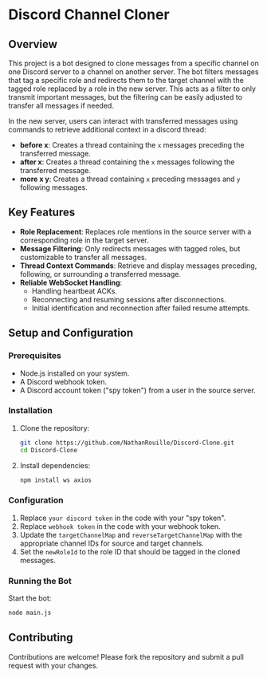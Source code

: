 # Discord Channel Cloner

## Overview
This project is a bot designed to clone messages from a specific channel on one Discord server to a channel on another server. The bot filters messages that tag a specific role and redirects them to the target channel with the tagged role replaced by a role in the new server. This acts as a filter to only transmit important messages, but the filtering can be easily adjusted to transfer all messages if needed.

In the new server, users can interact with transferred messages using commands to retrieve additional context in a discord thread:

- **before x**: Creates a thread containing the `x` messages preceding the transferred message.
- **after x**: Creates a thread containing the `x` messages following the transferred message.
- **more x y**: Creates a thread containing `x` preceding messages and `y` following messages.

## Key Features
- **Role Replacement**: Replaces role mentions in the source server with a corresponding role in the target server.
- **Message Filtering**: Only redirects messages with tagged roles, but customizable to transfer all messages.
- **Thread Context Commands**: Retrieve and display messages preceding, following, or surrounding a transferred message.
- **Reliable WebSocket Handling**:
   - Handling heartbeat ACKs.
   - Reconnecting and resuming sessions after disconnections.
   - Initial identification and reconnection after failed resume attempts.

## Setup and Configuration

### Prerequisites
- Node.js installed on your system.
- A Discord webhook token.
- A Discord account token ("spy token") from a user in the source server.

### Installation
1. Clone the repository:
   ```bash
   git clone https://github.com/NathanRouille/Discord-Clone.git
   cd Discord-Clone
   ```
2. Install dependencies:
   ```bash
   npm install ws axios
   ```

### Configuration
1. Replace `your discord token` in the code with your "spy token".
2. Replace `webhook token` in the code with your webhook token.
3. Update the `targetChannelMap` and `reverseTargetChannelMap` with the appropriate channel IDs for source and target channels.
4. Set the `newRoleId` to the role ID that should be tagged in the cloned messages.

### Running the Bot
Start the bot:
```bash
node main.js
```

## Contributing
Contributions are welcome! Please fork the repository and submit a pull request with your changes.
